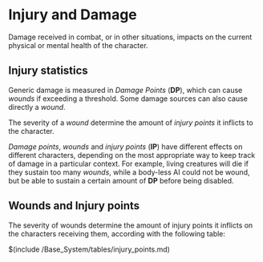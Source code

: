 # Injury and Damage

Damage received in combat, or in other situations, impacts on the current
physical or mental health of the character.

## Injury statistics

Generic damage is measured in _Damage Points_ (**DP**), which can cause
_wounds_ if exceeding a threshold. Some damage sources can also cause directly
a _wound_.

The severity of a _wound_ determine the amount of _injury points_ it inflicts
to the character.

_Damage points_, _wounds_ and _injury points_ (**IP**) have different effects on
different characters, depending on the most appropriate way to keep track of
damage in a particular context. For example, living creatures will die if they
sustain too many _wounds_, while a body-less AI could not be wound, but be
able to sustain a certain amount of **DP** before being disabled.

## Wounds and Injury points

The severity of wounds determine the amount of injury points it inflicts on
the characters receiving them, according with the following table:

$(include /Base_System/tables/injury_points.md)
